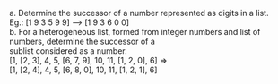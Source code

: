 a. Determine the successor of a number represented as digits in a list. <br />
Eg.: [1 9 3 5 9 9] --> [1 9 3 6 0 0]<br />
b. For a heterogeneous list, formed from integer numbers and list of numbers, determine the successor of a <br />
sublist considered as a number.<br />
[1, [2, 3], 4, 5, [6, 7, 9], 10, 11, [1, 2, 0], 6] => <br />
[1, [2, 4], 4, 5, [6, 8, 0], 10, 11, [1, 2, 1], 6]

